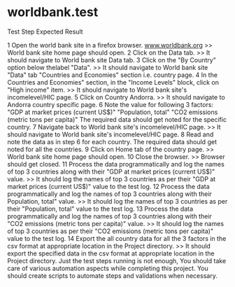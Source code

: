 # worldbank.test

Test Step Expected Result

1 Open the world bank site in a firefox browser.
www.worldbank.org >> World bank site home page should open.
2 Click on the Data tab. >> It should navigate to World bank site Data tab.
3 Click on the "By Country" option below thelabel "Data". >> It should navigate to World bank site "Data" tab "Countries and
Economies" section i.e. country page.
4 In the Countries and Economies" section, in the "Income Levels" block, click on "High income" item. >>
It should navigate to World bank site's incomelevel/HIC page.
5 Click on Country Andorra. >> It should navigate to Andorra country specific page.
6 Note the value for following 3 factors:
"GDP at market prices (current US$)"
"Population, total"
"CO2 emissions (metric tons per capita)"
The required data should get noted for the specific country.
7 Navigate back to World bank site's incomelevel/HIC page. >> It should navigate to World bank site's incomelevel/HIC page.
8 Read and note the data as in step 6 for each country.
The required data should get noted for all the countries.
9 Click on Home tab of the country page. >> World bank site home page should open.
10 Close the browser. >> Browser should get closed.
11 Process the data programmatically and log the names of top 3 countries along with their "GDP at market prices (current US$)" value. >>
It should log the names of top 3 countries as per their "GDP at market prices (current US$)" value to the test log.
12 Process the data programmatically and log the names of top 3 countries along with  their Population, total" value. >>
It should log the names of top 3 countries as per their "Population, total" value to the test log.
13 Process the data programmatically and log the names of top 3 countries along with
their "CO2 emissions (metric tons per capita)" value. >>
It should log the names of top 3 countries as per their "CO2 emissions (metric tons per capita)" value to the test log.
14 Export the all country data for all the 3 factors in the csv format at appropriate location in the Project directory. >>
It should export the specified data in the csv format at appropriate location in the Project directory.
Just the test steps running is not enough, You should take care of various automation aspects while completing this project.
You should create scripts to automate steps and validations when necessary.
